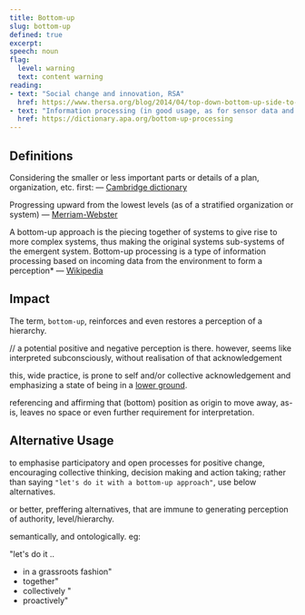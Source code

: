 ```yaml
---
title: Bottom-up
slug: bottom-up
defined: true
excerpt: 
speech: noun
flag:
  level: warning
  text: content warning
reading:
- text: "Social change and innovation, RSA"
  href: https://www.thersa.org/blog/2014/04/top-down-bottom-up-side-to-side-inside-out-4-types-of-social-change-and-why-we-need-them-all
- text: "Information processing (in good usage, as for sensor data and their flow in our bodies), American Psychology Association"
  href: https://dictionary.apa.org/bottom-up-processing
---
```



## Definitions 
Considering the smaller or less important parts or details of a plan, organization, etc. first: 
— [Cambridge dictionary](https://dictionary.cambridge.org/us/dictionary/english/bottom-up)

Progressing upward from the lowest levels (as of a stratified organization or system)
— [Merriam-Webster](https://www.merriam-webster.com/dictionary/bottom-up)

A bottom-up approach is the piecing together of systems to give rise to more complex systems, thus making the original systems sub-systems of the emergent system. Bottom-up processing is a type of information processing based on incoming data from the environment to form a perception*
— [Wikipedia](https://en.wikipedia.org/wiki/Top-down_and_bottom-up_design)



## Impact

The term, `bottom-up`, reinforces and even restores a perception of a hierarchy. 

// a potential positive and negative perception is there. however, seems like interpreted subconsciously, without realisation of that acknowledgement

this, wide practice, is prone to self and/or collective acknowledgement and emphasizing a state of being in a
[lower ground](https://www.youtube.com/watch?v=5orH1D8mwl0). 

referencing and affirming that (bottom) position as origin to move away, as-is, leaves no space or even further requirement for interpretation. 

## Alternative Usage

to emphasise participatory and open processes for positive change, encouraging collective thinking, decision making and action taking; rather than saying `"let's do it with a bottom-up approach"`, use below alternatives. 

or better, preffering alternatives, that are immune to generating perception of authority, level/hierarchy. 

semantically, and ontologically. eg: 

"let's do it .. 
- in a grassroots fashion"
- together"
- collectively "
- proactively"